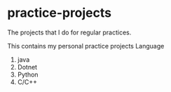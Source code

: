 # practice-projects
The projects that I do for regular practices.

This contains my personal practice projects 
Language 
1. java
2. Dotnet
3. Python
4. C/C++

